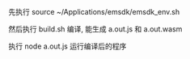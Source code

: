 先执行 source ~/Applications/emsdk/emsdk_env.sh

然后执行 build.sh 编译, 能生成 a.out.js 和 a.out.wasm

执行 node a.out.js 运行编译后的程序
